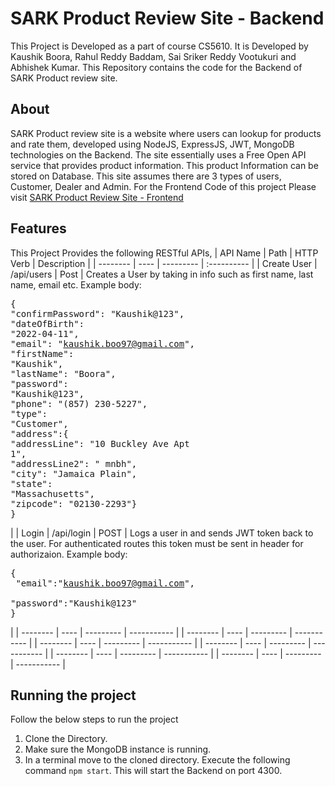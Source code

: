 # SARK Product Review Site - Backend

This Project is Developed as a part of course CS5610. It is Developed by Kaushik Boora, Rahul Reddy Baddam, Sai Sriker Reddy Vootukuri and Abhishek Kumar.
This Repository contains the code for the Backend of SARK Product review site.

## About

SARK Product review site is a website where users can lookup for products and rate them, developed using NodeJS, ExpressJS, JWT, MongoDB technologies on the Backend.
The site essentially uses a Free Open API service that provides product information. This product Information can be stored on Database. This site assumes there are 3 types of users, Customer, Dealer and Admin.
For the Frontend Code of this project Please visit [SARK Product Review Site - Frontend](https://github.com/BooraKaushik/SARK-Product-Review-Site-Frontend)

## Features

This Project Provides the following RESTful APIs,
| API Name | Path | HTTP Verb | Description |
| -------- | ---- | --------- | :---------- |
| Create User | /api/users | Post | Creates a User by taking in info such as first name, last name, email etc. Example body: <pre>{<br>"confirmPassword": "Kaushik@123",<br>"dateOfBirth": "2022-04-11",<br>"email": "kaushik.boo97@gmail.com",<br>"firstName": "Kaushik",<br>"lastName": "Boora",<br>"password": "Kaushik@123",<br>"phone": "(857) 230-5227",<br>"type": "Customer",<br>"address":{<br>"addressLine": "10 Buckley Ave Apt 1",<br>"addressLine2": " mnbh",<br>"city": "Jamaica Plain",<br>"state": "Massachusetts",<br>"zipcode": "02130-2293"}<br>}</pre> |
| Login | /api/login | POST | Logs a user in and sends JWT token back to the user. For authenticated routes this token must be sent in header for authorizaion. Example body:<pre>{<br> "email":"kaushik.boo97@gmail.com",<br> "password":"Kaushik@123"<br>}</pre> |
| -------- | ---- | --------- | ----------- |
| -------- | ---- | --------- | ----------- |
| -------- | ---- | --------- | ----------- |
| -------- | ---- | --------- | ----------- |
| -------- | ---- | --------- | ----------- |
| -------- | ---- | --------- | ----------- |

## Running the project

Follow the below steps to run the project

1. Clone the Directory.
2. Make sure the MongoDB instance is running.
3. In a terminal move to the cloned directory. Execute the following command `npm start`. This will start the Backend on port 4300.
